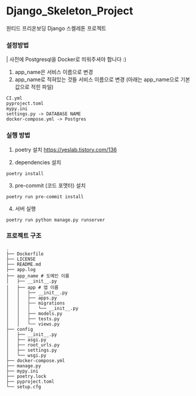 # Django_Skeleton_Project
원티드 프리온보딩 Django 스켈레톤 프로젝트

### 설정방법 
| 사전에 Postgresql을 Docker로 띄워주셔야 합니다 :)

1. app_name은 서비스 이름으로 변경
2. app_name로 적혀있는 것들 서비스 이름으로 변경 (아래는 app_name으로 기본값으로 적힌 파일)
```
CI.yml
pyproject.toml
mypy.ini
settings.py -> DATABASE NAME
docker-compose.yml -> Postgres
```

### 실행 방법
1. poetry 설치 https://yeslab.tistory.com/136

2. dependencies 설치
```
poetry install
```

3. pre-commit (코드 포맷터) 설치
```
poetry run pre-commit install
```

4. 서버 실행
```
poetry run python manage.py runserver
```

### 프로젝트 구조
```
.
├── Dockerfile
├── LICENSE
├── README.md
├── app.log
├── app_name # 도메인 이름
│   ├── __init__.py
│   ├── app # 앱 이름
│   │   ├── __init__.py
│   │   ├── apps.py
│   │   ├── migrations
│   │   │   └── __init__.py
│   │   ├── models.py
│   │   ├── tests.py
│   │   └── views.py
├── config
│   ├── __init__.py
│   ├── asgi.py
│   ├── root_urls.py
│   ├── settings.py
│   └── wsgi.py
├── docker-compose.yml
├── manage.py
├── mypy.ini
├── poetry.lock
├── pyproject.toml
└── setup.cfg
```
